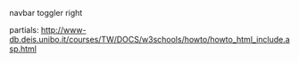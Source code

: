 navbar toggler right

partials:
http://www-db.deis.unibo.it/courses/TW/DOCS/w3schools/howto/howto_html_include.asp.html